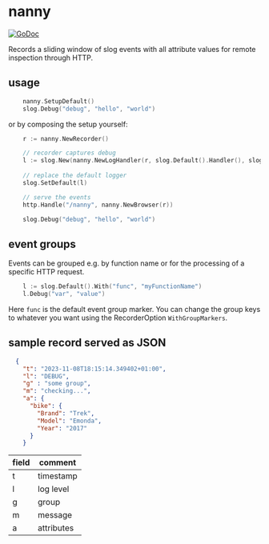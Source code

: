 # nanny

[![GoDoc](https://pkg.go.dev/badge/github.com/emicklei/nanny)](https://pkg.go.dev/github.com/emicklei/nanny)

Records a sliding window of slog events with all attribute values for remote inspection through HTTP.


## usage

```go
	nanny.SetupDefault()
	slog.Debug("debug", "hello", "world")
```

or by composing the setup yourself:


```go
	r := nanny.NewRecorder()

	// recorder captures debug 
	l := slog.New(nanny.NewLogHandler(r, slog.Default().Handler(), slog.LevelDebug)) // or nanny.LevelTrace
	
	// replace the default logger
	slog.SetDefault(l)

	// serve the events
	http.Handle("/nanny", nanny.NewBrowser(r))

	slog.Debug("debug", "hello", "world")
```
 

## event groups

Events can be grouped e.g. by function name or for the processing of a specific HTTP request.

```go
	l := slog.Default().With("func", "myFunctionName")
	l.Debug("var", "value")	
```

Here `func` is the default event group marker.
You can change the group keys to whatever you want using the RecorderOption `WithGroupMarkers`.


## sample record served as JSON

```json
  {
    "t": "2023-11-08T18:15:14.349402+01:00",
    "l": "DEBUG",
    "g" : "some group", 
    "m": "checking...", 
    "a": {
      "bike": {
		"Brand": "Trek",
      	"Model": "Emonda",
      	"Year": "2017"
	  }
    }
```
|field|comment|
|-|-|
|t|timestamp|
|l|log level|
|g|group|
|m|message|  
|a|attributes|